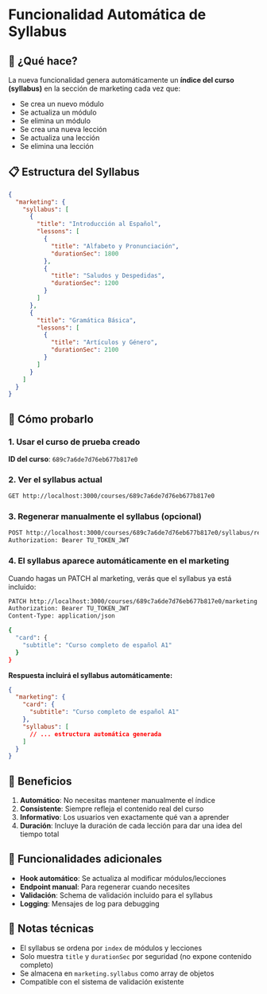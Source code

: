 # Funcionalidad Automática de Syllabus

## 🎯 ¿Qué hace?
La nueva funcionalidad genera automáticamente un **índice del curso (syllabus)** en la sección de marketing cada vez que:
- Se crea un nuevo módulo
- Se actualiza un módulo  
- Se elimina un módulo
- Se crea una nueva lección
- Se actualiza una lección
- Se elimina una lección

## 📋 Estructura del Syllabus
```json
{
  "marketing": {
    "syllabus": [
      {
        "title": "Introducción al Español",
        "lessons": [
          {
            "title": "Alfabeto y Pronunciación",
            "durationSec": 1800
          },
          {
            "title": "Saludos y Despedidas", 
            "durationSec": 1200
          }
        ]
      },
      {
        "title": "Gramática Básica",
        "lessons": [
          {
            "title": "Artículos y Género",
            "durationSec": 2100
          }
        ]
      }
    ]
  }
}
```

## 🚀 Cómo probarlo

### 1. Usar el curso de prueba creado
**ID del curso**: `689c7a6de7d76eb677b817e0`

### 2. Ver el syllabus actual
```bash
GET http://localhost:3000/courses/689c7a6de7d76eb677b817e0
```

### 3. Regenerar manualmente el syllabus (opcional)
```bash
POST http://localhost:3000/courses/689c7a6de7d76eb677b817e0/syllabus/regenerate
Authorization: Bearer TU_TOKEN_JWT
```

### 4. El syllabus aparece automáticamente en el marketing
Cuando hagas un PATCH al marketing, verás que el syllabus ya está incluido:

```bash
PATCH http://localhost:3000/courses/689c7a6de7d76eb677b817e0/marketing
Authorization: Bearer TU_TOKEN_JWT
Content-Type: application/json

{
  "card": {
    "subtitle": "Curso completo de español A1"
  }
}
```

**Respuesta incluirá el syllabus automáticamente:**
```json
{
  "marketing": {
    "card": {
      "subtitle": "Curso completo de español A1"
    },
    "syllabus": [
      // ... estructura automática generada
    ]
  }
}
```

## 🎯 Beneficios

1. **Automático**: No necesitas mantener manualmente el índice
2. **Consistente**: Siempre refleja el contenido real del curso
3. **Informativo**: Los usuarios ven exactamente qué van a aprender
4. **Duración**: Incluye la duración de cada lección para dar una idea del tiempo total

## 🔧 Funcionalidades adicionales

- **Hook automático**: Se actualiza al modificar módulos/lecciones
- **Endpoint manual**: Para regenerar cuando necesites
- **Validación**: Schema de validación incluido para el syllabus
- **Logging**: Mensajes de log para debugging

## 📝 Notas técnicas

- El syllabus se ordena por `index` de módulos y lecciones
- Solo muestra `title` y `durationSec` por seguridad (no expone contenido completo)
- Se almacena en `marketing.syllabus` como array de objetos
- Compatible con el sistema de validación existente
